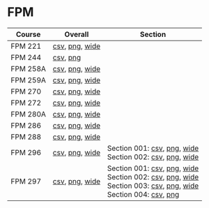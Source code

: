 # FPM

| Course | Overall | Section |
| ------ | ------- | ------- |
| FPM 221 | [csv](https://github.com/UCSD-Historical-Enrollment-Data/2023Fall/blob/main/overall/FPM%20221.csv), [png](https://raw.githubusercontent.com/UCSD-Historical-Enrollment-Data/2023Fall/main/plot_overall/FPM%20221.png), [wide](https://raw.githubusercontent.com/UCSD-Historical-Enrollment-Data/2023Fall/main/plot_overall_wide/FPM%20221.png) |  |
| FPM 244 | [csv](https://github.com/UCSD-Historical-Enrollment-Data/2023Fall/blob/main/overall/FPM%20244.csv), [png](https://raw.githubusercontent.com/UCSD-Historical-Enrollment-Data/2023Fall/main/plot_overall/FPM%20244.png) |  |
| FPM 258A | [csv](https://github.com/UCSD-Historical-Enrollment-Data/2023Fall/blob/main/overall/FPM%20258A.csv), [png](https://raw.githubusercontent.com/UCSD-Historical-Enrollment-Data/2023Fall/main/plot_overall/FPM%20258A.png), [wide](https://raw.githubusercontent.com/UCSD-Historical-Enrollment-Data/2023Fall/main/plot_overall_wide/FPM%20258A.png) |  |
| FPM 259A | [csv](https://github.com/UCSD-Historical-Enrollment-Data/2023Fall/blob/main/overall/FPM%20259A.csv), [png](https://raw.githubusercontent.com/UCSD-Historical-Enrollment-Data/2023Fall/main/plot_overall/FPM%20259A.png), [wide](https://raw.githubusercontent.com/UCSD-Historical-Enrollment-Data/2023Fall/main/plot_overall_wide/FPM%20259A.png) |  |
| FPM 270 | [csv](https://github.com/UCSD-Historical-Enrollment-Data/2023Fall/blob/main/overall/FPM%20270.csv), [png](https://raw.githubusercontent.com/UCSD-Historical-Enrollment-Data/2023Fall/main/plot_overall/FPM%20270.png), [wide](https://raw.githubusercontent.com/UCSD-Historical-Enrollment-Data/2023Fall/main/plot_overall_wide/FPM%20270.png) |  |
| FPM 272 | [csv](https://github.com/UCSD-Historical-Enrollment-Data/2023Fall/blob/main/overall/FPM%20272.csv), [png](https://raw.githubusercontent.com/UCSD-Historical-Enrollment-Data/2023Fall/main/plot_overall/FPM%20272.png), [wide](https://raw.githubusercontent.com/UCSD-Historical-Enrollment-Data/2023Fall/main/plot_overall_wide/FPM%20272.png) |  |
| FPM 280A | [csv](https://github.com/UCSD-Historical-Enrollment-Data/2023Fall/blob/main/overall/FPM%20280A.csv), [png](https://raw.githubusercontent.com/UCSD-Historical-Enrollment-Data/2023Fall/main/plot_overall/FPM%20280A.png), [wide](https://raw.githubusercontent.com/UCSD-Historical-Enrollment-Data/2023Fall/main/plot_overall_wide/FPM%20280A.png) |  |
| FPM 286 | [csv](https://github.com/UCSD-Historical-Enrollment-Data/2023Fall/blob/main/overall/FPM%20286.csv), [png](https://raw.githubusercontent.com/UCSD-Historical-Enrollment-Data/2023Fall/main/plot_overall/FPM%20286.png), [wide](https://raw.githubusercontent.com/UCSD-Historical-Enrollment-Data/2023Fall/main/plot_overall_wide/FPM%20286.png) |  |
| FPM 288 | [csv](https://github.com/UCSD-Historical-Enrollment-Data/2023Fall/blob/main/overall/FPM%20288.csv), [png](https://raw.githubusercontent.com/UCSD-Historical-Enrollment-Data/2023Fall/main/plot_overall/FPM%20288.png), [wide](https://raw.githubusercontent.com/UCSD-Historical-Enrollment-Data/2023Fall/main/plot_overall_wide/FPM%20288.png) |  |
| FPM 296 | [csv](https://github.com/UCSD-Historical-Enrollment-Data/2023Fall/blob/main/overall/FPM%20296.csv), [png](https://raw.githubusercontent.com/UCSD-Historical-Enrollment-Data/2023Fall/main/plot_overall/FPM%20296.png), [wide](https://raw.githubusercontent.com/UCSD-Historical-Enrollment-Data/2023Fall/main/plot_overall_wide/FPM%20296.png) | Section 001: [csv](https://github.com/UCSD-Historical-Enrollment-Data/2023Fall/blob/main/section/FPM%20296_001.csv), [png](https://raw.githubusercontent.com/UCSD-Historical-Enrollment-Data/2023Fall/main/plot_section/FPM%20296_001.png), [wide](https://raw.githubusercontent.com/UCSD-Historical-Enrollment-Data/2023Fall/main/plot_section_wide/FPM%20296_001.png)<br>Section 002: [csv](https://github.com/UCSD-Historical-Enrollment-Data/2023Fall/blob/main/section/FPM%20296_002.csv), [png](https://raw.githubusercontent.com/UCSD-Historical-Enrollment-Data/2023Fall/main/plot_section/FPM%20296_002.png), [wide](https://raw.githubusercontent.com/UCSD-Historical-Enrollment-Data/2023Fall/main/plot_section_wide/FPM%20296_002.png) |
| FPM 297 | [csv](https://github.com/UCSD-Historical-Enrollment-Data/2023Fall/blob/main/overall/FPM%20297.csv), [png](https://raw.githubusercontent.com/UCSD-Historical-Enrollment-Data/2023Fall/main/plot_overall/FPM%20297.png), [wide](https://raw.githubusercontent.com/UCSD-Historical-Enrollment-Data/2023Fall/main/plot_overall_wide/FPM%20297.png) | Section 001: [csv](https://github.com/UCSD-Historical-Enrollment-Data/2023Fall/blob/main/section/FPM%20297_001.csv), [png](https://raw.githubusercontent.com/UCSD-Historical-Enrollment-Data/2023Fall/main/plot_section/FPM%20297_001.png), [wide](https://raw.githubusercontent.com/UCSD-Historical-Enrollment-Data/2023Fall/main/plot_section_wide/FPM%20297_001.png)<br>Section 002: [csv](https://github.com/UCSD-Historical-Enrollment-Data/2023Fall/blob/main/section/FPM%20297_002.csv), [png](https://raw.githubusercontent.com/UCSD-Historical-Enrollment-Data/2023Fall/main/plot_section/FPM%20297_002.png), [wide](https://raw.githubusercontent.com/UCSD-Historical-Enrollment-Data/2023Fall/main/plot_section_wide/FPM%20297_002.png)<br>Section 003: [csv](https://github.com/UCSD-Historical-Enrollment-Data/2023Fall/blob/main/section/FPM%20297_003.csv), [png](https://raw.githubusercontent.com/UCSD-Historical-Enrollment-Data/2023Fall/main/plot_section/FPM%20297_003.png), [wide](https://raw.githubusercontent.com/UCSD-Historical-Enrollment-Data/2023Fall/main/plot_section_wide/FPM%20297_003.png)<br>Section 004: [csv](https://github.com/UCSD-Historical-Enrollment-Data/2023Fall/blob/main/section/FPM%20297_004.csv), [png](https://raw.githubusercontent.com/UCSD-Historical-Enrollment-Data/2023Fall/main/plot_section/FPM%20297_004.png) |
